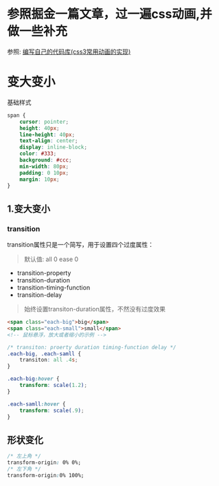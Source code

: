 # 参照掘金一篇文章，过一遍css动画,并做一些补充
参照: [编写自己的代码库(css3常用动画的实现)](https://juejin.im/post/5a0c18196fb9a045023b2ddf)

# 变大变小
基础样式
```css
span {
    cursor: pointer;
    height: 40px;
    line-height: 40px;
    text-align: center;
    display: inline-block;
    color: #333;
    background: #ccc;
    min-width: 80px;
    padding: 0 10px;
    margin: 10px;
}

```
## 1.变大变小
### transition
transition属性只是一个简写，用于设置四个过度属性：
> 默认值: all 0 ease 0
- transition-property
- transition-duration
- transition-timing-function
- transition-delay

> 始终设置transiton-duration属性，不然没有过度效果

```html 
<span class="each-big">big</span>
<span class="each-small">small</span>
<!-- 鼠标悬浮，放大或者缩小的示例 -->
```

```css
/* transiton: proerty duration timing-function delay */
.each-big, .each-samll {
    transiton: all .4s;
}

.each-big:hover {
    transform: scale(1.2);
}

.each-samll:hover {
    transform: scale(.9);
}
```
## 形状变化
```css
/* 左上角 */
transform-origin: 0% 0%;
/* 左下角 */
transform-origin:0% 100%;

```

```html


```